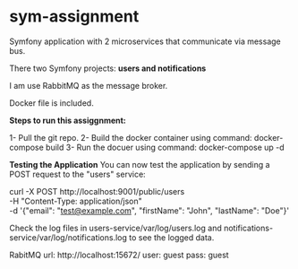 # sym-assignment
Symfony application with 2 microservices that communicate via message bus.

There two Symfony projects:
**users and
notifications**

I am use RabbitMQ as the message broker.

Docker file is included. 

**Steps to run this assiggnment:**

1- Pull the git repo.
2- Build the docker container using command: docker-compose build
3- Run the docuer using command: docker-compose up -d

**Testing the Application**
You can now test the application by sending a POST request to the "users" service:

curl -X POST http://localhost:9001/public/users \
    -H "Content-Type: application/json" \
    -d '{"email": "test@example.com", "firstName": "John", "lastName": "Doe"}'

Check the log files in users-service/var/log/users.log and notifications-service/var/log/notifications.log to see the logged data.

RabitMQ url: http://localhost:15672/
user: guest
pass: guest
